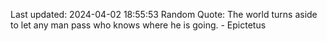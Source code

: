 Last updated: 2024-04-02 18:55:53
Random Quote: The world turns aside to let any man pass who knows where he is going. - Epictetus